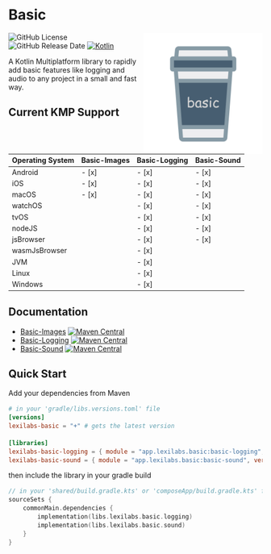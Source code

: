 # Basic
<img src="docs/images/basic.png" alt="basic" height="240" align="right"/> 

![GitHub License](https://img.shields.io/github/license/lexilabs-app/basic)
![GitHub Release Date](https://img.shields.io/github/release-date/lexilabs-app/basic)
[![Kotlin](https://img.shields.io/badge/Kotlin-2.0.10-7f52ff.svg?style=flat&logo=kotlin)](https://kotlinlang.org)

A Kotlin Multiplatform library to rapidly add basic features like logging and audio to any project in a small and fast way.

## Current KMP Support

| Operating System | Basic-Images | Basic-Logging | Basic-Sound |
|------------------|--------------|---------------|-------------|
| Android          | - [x]        | - [x]         | - [x]       |
| iOS              | - [x]        | - [x]         | - [x]       |
| macOS            | - [x]        | - [x]         | - [x]       |
| watchOS          |              | - [x]         | - [x]       |
| tvOS             |              | - [x]         | - [x]       |
| nodeJS           |              | - [x]         | - [x]       |
| jsBrowser        |              | - [x]         | - [x]       |
| wasmJsBrowser    |              | - [x]         |             |
| JVM              |              | - [x]         |             |
| Linux            |              | - [x]         |             |
| Windows          |              | - [x]         |             |

## Documentation
* [Basic-Images](basic-images/README.md) [![Maven Central](https://img.shields.io/maven-central/v/app.lexilabs.basic/basic-images?color=blue)](https://central.sonatype.com/artifact/app.lexilabs.basic/basic-images)
* [Basic-Logging](basic-logging/README.md) [![Maven Central](https://img.shields.io/maven-central/v/app.lexilabs.basic/basic-logging?color=blue)](https://central.sonatype.com/artifact/app.lexilabs.basic/basic-logging)
* [Basic-Sound](basic-sound/README.md) [![Maven Central](https://img.shields.io/maven-central/v/app.lexilabs.basic/basic-sound?color=blue)](https://central.sonatype.com/artifact/app.lexilabs.basic/basic-sound)

## Quick Start
Add your dependencies from Maven
```toml
# in your 'gradle/libs.versions.toml' file
[versions]
lexilabs-basic = "+" # gets the latest version

[libraries]
lexilabs-basic-logging = { module = "app.lexilabs.basic:basic-logging", version.ref = "lexilabs-basic"}
lexilabs-basic-sound = { module = "app.lexilabs.basic:basic-sound", version.ref = "lexilabs-basic" }
```
then include the library in your gradle build
```kotlin
// in your 'shared/build.gradle.kts' or 'composeApp/build.gradle.kts' file
sourceSets {
    commonMain.dependencies {
        implementation(libs.lexilabs.basic.logging)
        implementation(libs.lexilabs.basic.sound)
    }
}
```